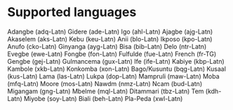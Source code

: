 # Supported languages

Adangbe (adq-Latn)
Gidere (ade-Latn)
Igo (ahl-Latn)
Ajagbe (ajg-Latn)
Akaselem (aks-Latn)
Kebu (keu-Latn)
Anii (blo-Latn)
Ikposo (kpo-Latn)
Anufo (cko-Latn)
Ginyanga (ayg-Latn)
Bisa (bib-Latn)
Delo (ntr-Latn)
Evegbe (ewe-Latn)
Fongbe (fon-Latn)
Fulfulde (fue-Latn)
French (fr-TG)
Gengbe (gej-Latn)
Gulmancema (gux-Latn)
Ife (ife-Latn)
Kabiye (kbp-Latn)
Kambole (xkb-Latn)
Konkomba (xon-Latn)
Bago/Kusuntu (bqg-Latn)
Kusaal (kus-Latn)
Lama (las-Latn)
Lukpa (dop-Latn)
Mampruli (maw-Latn)
Moba (mfq-Latn)
Moore (mos-Latn)
Nawdm (nmz-Latn)
Ncam (bud-Latn)
Migangam (gng-Latn)
Mbelme (mql-Latn)
Ditammari (tbz-Latn)
Tem (kdh-Latn)
Miyobe (soy-Latn)
Biali (beh-Latn)
Pla-Peda (xwl-Latn)
